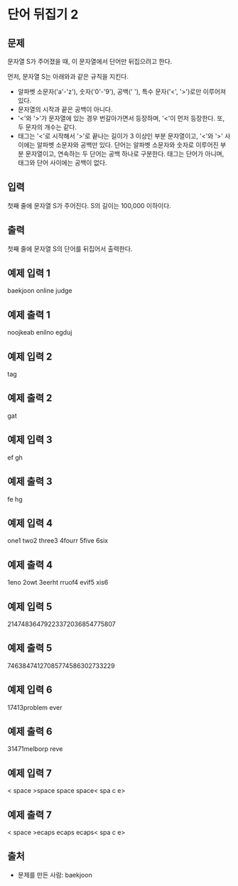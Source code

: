 # 단어 뒤집기 2

## 문제
문자열 S가 주어졌을 때, 이 문자열에서 단어만 뒤집으려고 한다.

먼저, 문자열 S는 아래와과 같은 규칙을 지킨다.

- 알파벳 소문자('a'-'z'), 숫자('0'-'9'), 공백(' '), 특수 문자('<', '>')로만 이루어져 있다.
- 문자열의 시작과 끝은 공백이 아니다.
- '<'와 '>'가 문자열에 있는 경우 번갈아가면서 등장하며, '<'이 먼저 등장한다. 또, 두 문자의 개수는 같다.
- 태그는 '<'로 시작해서 '>'로 끝나는 길이가 3 이상인 부분 문자열이고, '<'와 '>' 사이에는 알파벳 소문자와 공백만 있다. 단어는 알파벳 소문자와 숫자로 이루어진 부분 문자열이고, 연속하는 두 단어는 공백 하나로 구분한다. 태그는 단어가 아니며, 태그와 단어 사이에는 공백이 없다.

## 입력
첫째 줄에 문자열 S가 주어진다. S의 길이는 100,000 이하이다.

## 출력
첫째 줄에 문자열 S의 단어를 뒤집어서 출력한다.

## 예제 입력 1
baekjoon online judge
## 예제 출력 1
noojkeab enilno egduj
## 예제 입력 2
<open>tag<close>
## 예제 출력 2
<open>gat<close>
## 예제 입력 3
<ab cd>ef gh<ij kl>
## 예제 출력 3
<ab cd>fe hg<ij kl>
## 예제 입력 4
one1 two2 three3 4fourr 5five 6six
## 예제 출력 4
1eno 2owt 3eerht rruof4 evif5 xis6
## 예제 입력 5
<int><max>2147483647<long long><max>9223372036854775807
## 예제 출력 5
<int><max>7463847412<long long><max>7085774586302733229
## 예제 입력 6
<problem>17413<is hardest>problem ever<end>
## 예제 출력 6
<problem>31471<is hardest>melborp reve<end>
## 예제 입력 7
<   space   >space space space<    spa   c e>
## 예제 출력 7
<   space   >ecaps ecaps ecaps<    spa   c e>

## 출처
- 문제를 만든 사람: baekjoon

